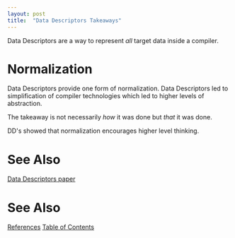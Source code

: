 ```yaml
---
layout: post
title:  "Data Descriptors Takeaways"
---
```

Data Descriptors are a way to represent _all_ target data inside a compiler.

# Normalization

Data Descriptors provide one form of normalization.  Data Descriptors led to simplification of compiler technologies which led to higher levels of abstraction.

The takeaway is not necessarily _how_ it was done but _that_ it was done.

DD's showed that normalization encourages higher level thinking.

# See Also
[Data Descriptors paper](https://dl.acm.org/doi/10.1145/24039.24051)

# See Also

[References](https://guitarvydas.github.io/2021/01/14/References.html)
[Table of Contents](https://guitarvydas.github.io/2021/05/14/Table-Of-Contents.html)


<script src="https://utteranc.es/client.js" 
        repo="guitarvydas/guitarvydas.github.io" 
        issue-term="pathname" 
        theme="github-light" 
        crossorigin="anonymous" 
        async> 
</script> 
